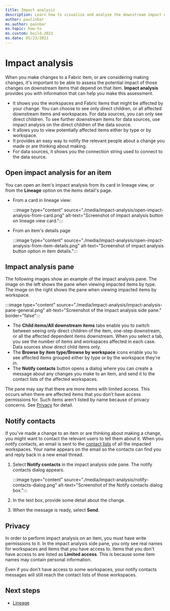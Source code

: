 ```yaml
---
title: Impact analysis
description: Learn how to visualize and analyze the downstream impact of making changes to Fabric items.
author: paulinbar
ms.author: painbar
ms.topic: how-to
ms.custom: build-2023
ms.date: 05/23/2023
---
```


# Impact analysis

When you make changes to a Fabric item, or are considering making changes, it's important to be able to assess the potential impact of those changes on downstream items that depend on that item. **Impact analysis** provides you with information that can help you make this assessment.

* It shows you the workspaces and Fabric items that might be affected by your change. You can choose to see only direct children, or all affected downstream items and workspaces. For data sources, you can only see direct children. To see further downstream items for data sources, use impact analysis on the direct children of the data source.
* It allows you to view potentially affected items either by type or by workspace. 
* It provides an easy way to notify the relevant people about a change you made or are thinking about making.
* For data sources, it shows you the connection string used to connect to the data source.

## Open impact analysis for an item

You can open an item's impact analysis from its card in lineage view, or from the **Lineage** option on the items detail's page.

* From a card in lineage view:

    :::image type="content" source="./media/impact-analysis/open-impact-analysis-from-card.png" alt-text="Screenshot of impact analysis button on lineage view card.":::

* From an item's details page

    :::image type="content" source="./media/impact-analysis/open-impact-analysis-from-item-details.png" alt-text="Screenshot of impact analysis button option in item details.":::

## Impact analysis pane

The following images show an example of the impact analysis pane. The image on the left shows the pane when viewing impacted items by type. The image on the right shows the pane when viewing impacted items by workspace.

:::image type="content" source="./media/impact-analysis/impact-analysis-pane-general.png" alt-text="Screenshot of the impact analysis side pane." border="false":::

* The **Child items/All downstream items** tabs enable you to switch between seeing only direct children of the item, one-step downstream, or all the affected dependent items downstream. When you select a tab, you see the number of items and workspaces affected in each case. Data sources show direct child items only.
* The **Browse by item type/Browse by workspace** icons enable you to see affected items grouped either by type or by the workspace they're in.
* The **Notify contacts** button opens a dialog where you can create a message about any changes you make to an item, and send it to the contact lists of the affected workspaces.

The pane may say that there are more items with limited access. This occurs when there are affected items that you don't have access permissions for. Such items aren't listed by name because of privacy concerns. See [Privacy](#privacy) for detail.

## Notify contacts

If you've made a change to an item or are thinking about making a change, you might want to contact the relevant users to tell them about it. When you notify contacts, an email is sent to the [contact lists](../get-started/workspaces.md#workspace-contact-list) of all the impacted workspaces. Your name appears on the email so the contacts can find you and reply back in a new email thread.

1. Select **Notify contacts** in the impact analysis side pane. The notify contacts dialog appears.

    :::image type="content" source="./media/impact-analysis/notify-contacts-dialog.png" alt-text="Screenshot of the Notify contacts dialog box.":::

1. In the text box, provide some detail about the change.
1. When the message is ready, select **Send**.

## Privacy

In order to perform impact analysis on an item, you must have write permissions to it. In the impact analysis side pane, you only see real names for workspaces and items that you have access to. Items that you don't have access to are listed as **Limited access**. This is because some item names may contain personal information.

Even if you don't have access to some workspaces, your notify contacts messages will still reach the contact lists of those workspaces.

## Next steps

* [Lineage](lineage.md)

